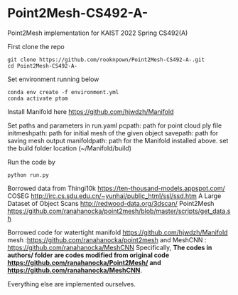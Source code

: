 # Point2Mesh-CS492-A-
Point2Mesh implementation for KAIST 2022 Spring CS492(A)

First clone the repo

```
git clone https://github.com/rooknpown/Point2Mesh-CS492-A-.git
cd Point2Mesh-CS492-A-
```
Set environment running below

```
conda env create -f environment.yml
conda activate ptom
```

Install Manifold here
https://github.com/hjwdzh/Manifold


Set paths and parameters in run.yaml
pcpath: path for point cloud ply file
initmeshpath: path for initial mesh of the given object
savepath: path for saving mesh output 
manifoldpath: path for the Manifold installed above. set the build folder location (~/Manifold/build)

Run the code by

```
python run.py

```
Borrowed data from
Thingi10k https://ten-thousand-models.appspot.com/
COSEG http://irc.cs.sdu.edu.cn/~yunhai/public_html/ssl/ssd.htm
A Large Dataset of Object Scans http://redwood-data.org/3dscan/
Point2Mesh https://github.com/ranahanocka/point2mesh/blob/master/scripts/get_data.sh


Borrowed code for
watertight manifold https://github.com/hjwdzh/Manifold
mesh :https://github.com/ranahanocka/point2mesh
and MeshCNN : https://github.com/ranahanocka/MeshCNN
Specifically, **The codes in authors/ folder are codes modified from original code https://github.com/ranahanocka/Point2Mesh/ and https://github.com/ranahanocka/MeshCNN**.


Everything else are implemented ourselves.
